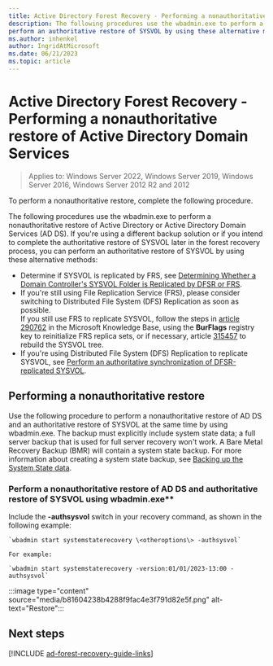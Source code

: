 ```yaml
---
title: Active Directory Forest Recovery - Performing a nonauthoritative restore of Active Directory Domain Services
description: The following procedures use the wbadmin.exe to perform a nonauthoritative restore of Active Directory or Active Directory Domain Services (AD DS). If you're using a different backup solution or if you intend to complete the authoritative restore of SYSVOL later in the forest recovery process...
perform an authoritative restore of SYSVOL by using these alternative methods:
ms.author: inhenkel
author: IngridAtMicrosoft
ms.date: 06/21/2023
ms.topic: article
---
```


# Active Directory Forest Recovery - Performing a nonauthoritative restore of Active Directory Domain Services

> Applies to: Windows Server 2022, Windows Server 2019, Windows Server 2016, Windows Server 2012 R2 and 2012

To perform a nonauthoritative restore, complete the following procedure.

The following procedures use the wbadmin.exe to perform a nonauthoritative
restore of Active Directory or Active Directory Domain Services (AD DS). If you're using a different backup solution or if you intend to complete the
authoritative restore of SYSVOL later in the forest recovery process, you can
perform an authoritative restore of SYSVOL by using these alternative methods:

- Determine if SYSVOL is replicated by FRS, see [Determining Whether a Domain Controller's SYSVOL Folder is Replicated by DFSR or FRS](/windows/win32/vss/backing-up-and-restoring-an-frs-replicated-sysvol-folder#determining_whether_a_domain_controller_s_sysvol_folder_is_replicated_by_dfsr_or_frs).
- If you're still using File Replication Service (FRS), please consider switching to Distributed File System (DFS) Replication as soon as possible.  
    If you still use FRS to replicate SYSVOL, follow the steps in [article 290762](/troubleshoot/windows-server/networking/use-burflags-to-reinitialize-frs)
    in the Microsoft Knowledge Base, using the **BurFlags** registry key to
    reinitialize FRS replica sets, or if necessary, article
    [315457](https://support.microsoft.com/kb/315457) to rebuild the SYSVOL
    tree.
- If you're using Distributed File System (DFS) Replication to replicate
    SYSVOL, see [Perform an authoritative synchronization of DFSR-replicated SYSVOL](ad-forest-recovery-authoritative-recovery-SYSVOL.md).

## Performing a nonauthoritative restore

Use the following procedure to perform a nonauthoritative restore of AD DS and
an authoritative restore of SYSVOL at the same time by using wbadmin.exe. The
backup must explicitly include system state data; a full server backup that is
used for full server recovery won't work. A Bare Metal Recovery Backup (BMR)
will contain a system state backup. For more information about creating a system
state backup, see [Backing up the System State data](ad-forest-recovery-backing-up-system-state.md).

### Perform a nonauthoritative restore of AD DS and authoritative restore of SYSVOL using wbadmin.exe**

Include the **-authsysvol** switch in your recovery command, as shown in the following example:

    `wbadmin start systemstaterecovery \<otheroptions\> -authsysvol`

    For example:

    `wbadmin start systemstaterecovery -version:01/01/2023-13:00 -authsysvol`

:::image type="content" source="media/b81604238b4288f9fac4e3f791d82e5f.png" alt-text="Restore":::

## Next steps

[!INCLUDE [ad-forest-recovery-guide-links](includes/ad-forest-recovery-guide-links.md)]
